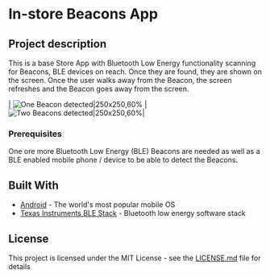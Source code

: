 
# In-store Beacons App

## Project description

This is a base Store App with Bluetooth Low Energy functionality scanning for Beacons, BLE devices on reach. Once they are found, they are shown on the screen. Once the user walks away from the Beacon, the screen refreshes and the Beacon goes away from the screen.



| ![One Beacon detected|250x250,60%](https://user-images.githubusercontent.com/18221570/45486375-24aca000-b75b-11e8-9bc1-77c200f4136a.png) | ![Two Beacons detected|250x250,60%](https://user-images.githubusercontent.com/18221570/45486454-6dfcef80-b75b-11e8-9f60-dd0d470dc732.png)|


### Prerequisites

One ore more Bluetooth Low Energy (BLE) Beacons are needed as well as a BLE enabled mobile phone / device to be able to detect the Beacons.

## Built With

* [Android](https://www.android.com/) - The world's most popular mobile OS
* [Texas Instruments BLE Stack](http://www.ti.com/tool/BLE-STACK/) - Bluetooth low energy software stack

## License

This project is licensed under the MIT License - see the [LICENSE.md](LICENSE.md) file for details

